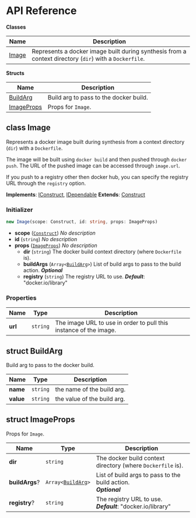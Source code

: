 # API Reference

**Classes**

Name|Description
----|-----------
[Image](#udp-cdk8s-image-image)|Represents a docker image built during synthesis from a context directory (`dir`) with a `Dockerfile`.


**Structs**

Name|Description
----|-----------
[BuildArg](#udp-cdk8s-image-buildarg)|Build arg to pass to the docker build.
[ImageProps](#udp-cdk8s-image-imageprops)|Props for `Image`.



## class Image  <a id="udp-cdk8s-image-image"></a>

Represents a docker image built during synthesis from a context directory (`dir`) with a `Dockerfile`.

The image will be built using `docker build` and then pushed through `docker
push`. The URL of the pushed image can be accessed through `image.url`.

If you push to a registry other then docker hub, you can specify the registry
URL through the `registry` option.

__Implements__: [IConstruct](#constructs-iconstruct), [IDependable](#constructs-idependable)
__Extends__: [Construct](#constructs-construct)

### Initializer




```ts
new Image(scope: Construct, id: string, props: ImageProps)
```

* **scope** (<code>[Construct](#constructs-construct)</code>)  *No description*
* **id** (<code>string</code>)  *No description*
* **props** (<code>[ImageProps](#udp-cdk8s-image-imageprops)</code>)  *No description*
  * **dir** (<code>string</code>)  The docker build context directory (where `Dockerfile` is). 
  * **buildArgs** (<code>Array<[BuildArg](#udp-cdk8s-image-buildarg)></code>)  List of build args to pass to the build action. __*Optional*__
  * **registry** (<code>string</code>)  The registry URL to use. __*Default*__: "docker.io/library"



### Properties


Name | Type | Description 
-----|------|-------------
**url** | <code>string</code> | The image URL to use in order to pull this instance of the image.



## struct BuildArg  <a id="udp-cdk8s-image-buildarg"></a>


Build arg to pass to the docker build.



Name | Type | Description 
-----|------|-------------
**name** | <code>string</code> | the name of the build arg.
**value** | <code>string</code> | the value of the build arg.



## struct ImageProps  <a id="udp-cdk8s-image-imageprops"></a>


Props for `Image`.



Name | Type | Description 
-----|------|-------------
**dir** | <code>string</code> | The docker build context directory (where `Dockerfile` is).
**buildArgs**? | <code>Array<[BuildArg](#udp-cdk8s-image-buildarg)></code> | List of build args to pass to the build action.<br/>__*Optional*__
**registry**? | <code>string</code> | The registry URL to use.<br/>__*Default*__: "docker.io/library"



